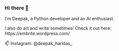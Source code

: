 ### Hi there 👋

I'm Deepak, a Python developer and an AI enthusiast.

<p I work with Keras, Tensorflow, scikit-learn, etc to breathe life into machines!</p> 
<p> I also do art and write sometimes! Check it out here: https://embrite.wordpress.com/</p>

📫 Instagram: @deepak_haridas_
<!--
**D-2000-99/D-2000-99** is a ✨ _special_ ✨ repository because its `README.md` (this file) appears on your GitHub profile.

Here are some ideas to get you started:

- 🔭 I’m currently working on ...
- 🌱 I’m currently learning ...
- 👯 I’m looking to collaborate on ...
- 🤔 I’m looking for help with ...
- 💬 Ask me about ...
- 📫 How to reach me: ...
- 😄 Pronouns: ...
- ⚡ Fun fact: ...
-->
